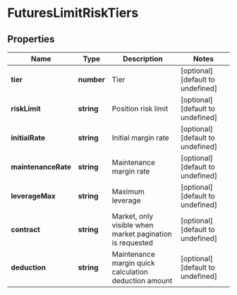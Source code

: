 # FuturesLimitRiskTiers

## Properties

Name | Type | Description | Notes
------------ | ------------- | ------------- | -------------
**tier** | **number** | Tier | [optional] [default to undefined]
**riskLimit** | **string** | Position risk limit | [optional] [default to undefined]
**initialRate** | **string** | Initial margin rate | [optional] [default to undefined]
**maintenanceRate** | **string** | Maintenance margin rate | [optional] [default to undefined]
**leverageMax** | **string** | Maximum leverage | [optional] [default to undefined]
**contract** | **string** | Market, only visible when market pagination is requested | [optional] [default to undefined]
**deduction** | **string** | Maintenance margin quick calculation deduction amount | [optional] [default to undefined]

